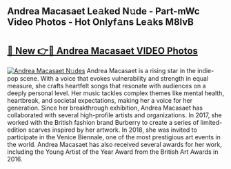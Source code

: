 ## Andrea Macasaet Le𝚊ked N𝚞de - Part-mWc Video Photos - Hot Onlyf𝚊ns Le𝚊ks M8lvB

# <h2><a href="http://ab87117.deff.icu/?id=Andrea+Macasaet">🔗 New 👉🔴 Andrea Macasaet VIDEO Photos</a></h2>

[![Andrea Macasaet N𝚞des](https://i.imgur.com/rIISA9y.gif)](http://ab87117.deff.icu/?id=Andrea+Macasaet)
Andrea Macasaet is a rising star in the indie-pop scene. With a voice that evokes vulnerability and strength in equal measure, she crafts heartfelt songs that resonate with audiences on a deeply personal level. Her music tackles complex themes like mental health, heartbreak, and societal expectations, making her a voice for her generation. Since her breakthrough exhibition, Andrea Macasaet has collaborated with several high-profile artists and organizations. In 2017, she worked with the British fashion brand Burberry to create a series of limited-edition scarves inspired by her artwork. In 2018, she was invited to participate in the Venice Biennale, one of the most prestigious art events in the world. Andrea Macasaet has also received several awards for her work, including the Young Artist of the Year Award from the British Art Awards in 2016.
